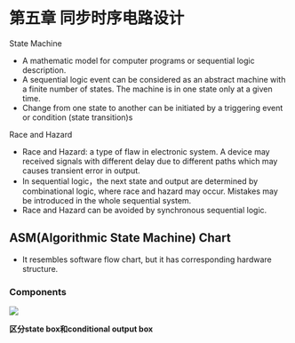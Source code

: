 # 第五章 同步时序电路设计

State Machine  
- A mathematic model for computer programs or sequential logic description.
- A sequential logic event can be considered as an abstract machine with a finite number of states. The machine is in one state only at a given time.
- Change from one state to another can be initiated by a triggering event or condition (state transition)s

Race and Hazard  
- Race and Hazard: a type of flaw in electronic system. A device may received signals with different delay due to different paths which may causes transient error in output.
- In sequential logic，the next state and output are determined by combinational logic,  where race and hazard may occur. Mistakes may be introduced in the whole sequential system. 
- Race and Hazard can be avoided by synchronous sequential logic. 

## ASM(Algorithmic State Machine) Chart
- It resembles software flow chart, but it has corresponding hardware structure.

### Components
<img src="./">

**区分state box和conditional output box**
